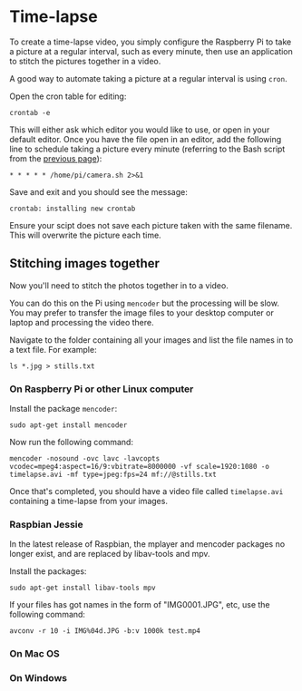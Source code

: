 # Time-lapse

To create a time-lapse video, you simply configure the Raspberry Pi to take a picture at a regular interval, such as every minute, then use an application to stitch the pictures together in a video.

A good way to automate taking a picture at a regular interval is using `cron`.

Open the cron table for editing:

```
crontab -e
```

This will either ask which editor you would like to use, or open in your default editor. Once you have the file open in an editor, add the following line to schedule taking a picture every minute (referring to the Bash script from the [previous page](raspistill.md)):

```
* * * * * /home/pi/camera.sh 2>&1
```

Save and exit and you should see the message:

```
crontab: installing new crontab
```

Ensure your scipt does not save each picture taken with the same filename. This will overwrite the picture each time.

## Stitching images together

Now you'll need to stitch the photos together in to a video.

You can do this on the Pi using `mencoder` but the processing will be slow. You may prefer to transfer the image files to your desktop computer or laptop and processing the video there.

Navigate to the folder containing all your images and list the file names in to a text file. For example:

```
ls *.jpg > stills.txt
```

### On Raspberry Pi or other Linux computer

Install the package `mencoder`:

```
sudo apt-get install mencoder
```

Now run the following command:

```
mencoder -nosound -ovc lavc -lavcopts vcodec=mpeg4:aspect=16/9:vbitrate=8000000 -vf scale=1920:1080 -o timelapse.avi -mf type=jpeg:fps=24 mf://@stills.txt
```

Once that's completed, you should have a video file called `timelapse.avi` containing a time-lapse from your images.

### Raspbian Jessie
 
In the latest release of Raspbian, the mplayer and mencoder packages no longer exist, and are replaced by libav-tools and mpv.

Install the packages:

```
sudo apt-get install libav-tools mpv
```

If your files has got names in the form of "IMG0001.JPG", etc, use the following command:

```
avconv -r 10 -i IMG%04d.JPG -b:v 1000k test.mp4
```
 
### On Mac OS



### On Windows
